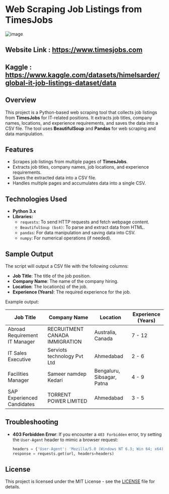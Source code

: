 # Web Scraping Job Listings from TimesJobs
![image](https://github.com/user-attachments/assets/af87b8bf-77ac-4c66-9a85-c55673aa69e3)

## Website Link : https://www.timesjobs.com    
## Kaggle : https://www.kaggle.com/datasets/himelsarder/global-it-job-listings-dataset/data
## Overview

This project is a Python-based web scraping tool that collects job listings from **TimesJobs** for IT-related positions. It extracts job titles, company names, locations, and experience requirements, and saves the data into a CSV file. The tool uses **BeautifulSoup** and **Pandas** for web scraping and data manipulation.

## Features

- Scrapes job listings from multiple pages of **TimesJobs**.
- Extracts job titles, company names, job locations, and experience requirements.
- Saves the extracted data into a CSV file.
- Handles multiple pages and accumulates data into a single CSV.

## Technologies Used

- **Python 3.x**
- **Libraries:**
  - `requests`: To send HTTP requests and fetch webpage content.
  - `BeautifulSoup (bs4)`: To parse and extract data from HTML.
  - `pandas`: For data manipulation and saving data into CSV.
  - `numpy`: For numerical operations (if needed).

## Sample Output

The script will output a CSV file with the following columns:

- **Job Title**: The title of the job position.
- **Company Name**: The name of the company hiring.
- **Location**: The location(s) of the job.
- **Experience (Years)**: The required experience for the job.

Example output:

| Job Title                          | Company Name                       | Location                     | Experience (Years) |
|------------------------------------|------------------------------------|------------------------------|--------------------|
| Abroad Requirement IT Manager      | RECRUITMENT CANADA IMMIGRATION     | Australia, Canada             | 7 - 12             |
| IT Sales Executive                 | Serviots technology Pvt Ltd        | Ahmedabad                    | 2 - 6              |
| Facilities Manager                 | Sameer namdep Kedari               | Bengaluru, Sibsagar, Patna    | 4 - 9              |
| SAP Experienced Candidates         | TORRENT POWER LIMITED              | Ahmedabad                    | 3 - 5              |

## Troubleshooting

- **403 Forbidden Error**: If you encounter a `403 Forbidden` error, try setting the `User-Agent` header to mimic a browser request:

   ```python
   headers = {'User-Agent': 'Mozilla/5.0 (Windows NT 6.3; Win 64; x64) AppleWebKit/537.36 (KHTML, like Gecko) Chrome/80.0.3987.162 Safari/537.36'}
   response = requests.get(url, headers=headers)
   ```

## License

This project is licensed under the MIT License - see the [LICENSE](LICENSE) file for details.
